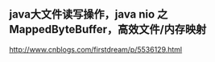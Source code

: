 ## java大文件读写操作，java nio 之MappedByteBuffer，高效文件/内存映射

http://www.cnblogs.com/firstdream/p/5536129.html